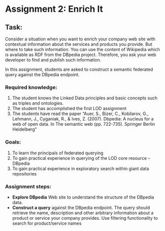 # Assignment 2: Enrich It


 ## Task:
Consider a situation when you want to enrich your company web site with contextual information about the services 
and products you provide. But where to take such information. You can use the content of Wikipedia which 
is available as RDF from the DBpedia project. Therefore, you ask your web developer to find and publish such information. 

In this assignment, students are asked to construct a semantic federated query against the 
DBpedia endpoint.


 ### Required knowledge:
1.	The student knows the Linked Data principles and basic concepts such as triples and ontologies.
2.	The student has accomplished the first LOD assignment
3.	The students have read the paper “Auer, S., Bizer, C., Kobilarov, G., Lehmann, J., Cyganiak, R., & Ives, Z. (2007). Dbpedia: A nucleus for a web of open data. In The semantic web (pp. 722-735). Springer Berlin Heidelberg”


 ### Goals:
1.	To learn the principals of federated querying
2.	To gain practical experience in querying of the LOD core resource – DBpedia
3.	To gain practical experience in exploratory search within giant data repositories 

 ### Assignment steps:
*	**Explore DBpedia** Web site to understand the structure of the DBpedia data. 
*	**Construct a query** against the DBpedia endpoint. The query should retrieve the name, 
description and other arbitrary information about a product or service your company provides. 
Use filtering functionality to search for product/service names 


